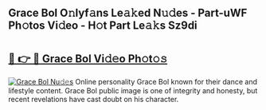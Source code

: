 ## Grace Bol O𝚗lyf𝚊ns Le𝚊𝚔ed N𝚞𝚍es - Part-uWF Ph𝚘tos Vi𝚍eo - H𝚘t Part Le𝚊𝚔s Sz9di

# <h2><a href="http://hf4h46.feru.top/?c=Grace+Bol">🔗 👉 🔴 Grace Bol Vi𝚍𝚎o Ph𝚘t𝚘𝚜</a></h2>

[![Grace Bol Nu𝚍𝚎s](https://i.imgur.com/0TWrTi3.gif)](http://hf4h46.feru.top/?c=Grace+Bol)
Online personality Grace Bol known for their dance and lifestyle content. Grace Bol public image is one of integrity and honesty, but recent revelations have cast doubt on his character. 
